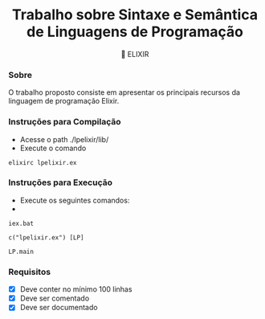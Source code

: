  
<h1 align="center">Trabalho sobre Sintaxe e Semântica de Linguagens de Programação</h1>

<p align="center">🚀 ELIXIR </p>

### Sobre 

O trabalho proposto consiste em apresentar os principais recursos da linguagem de programação Elixir.

### Instruções para Compilação

- Acesse o path ./lpelixir/lib/
- Execute o comando 

```elixirc lpelixir.ex```

### Instruções para Execução

- Execute os seguintes comandos:
- 
 ```iex.bat```
 
```c("lpelixir.ex") [LP]```

```LP.main```

### Requisitos

- [X] Deve conter no mínimo 100 linhas
- [X] Deve ser comentado
- [X] Deve ser documentado
